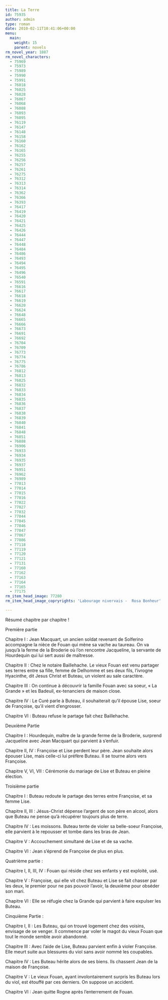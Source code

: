 ```yaml
---
title: La Terre
id: 75935
author: admin
type: roman
date: 2010-02-11T10:41:06+00:00
menu:
  main:
    weight: 15
    parent: novels
rm_novel_year: 1887
rm_novel_characters:
  - 75969
  - 75973
  - 75989
  - 75990
  - 75991
  - 76018
  - 76025
  - 76028
  - 76067
  - 76068
  - 76088
  - 76093
  - 76095
  - 76119
  - 76147
  - 76148
  - 76158
  - 76160
  - 76162
  - 76165
  - 76255
  - 76256
  - 76257
  - 76261
  - 76275
  - 76312
  - 76313
  - 76314
  - 76362
  - 76366
  - 76393
  - 76417
  - 76419
  - 76420
  - 76421
  - 76425
  - 76426
  - 76444
  - 76447
  - 76448
  - 76484
  - 76486
  - 76493
  - 76494
  - 76495
  - 76496
  - 76540
  - 76591
  - 76616
  - 76617
  - 76618
  - 76619
  - 76620
  - 76624
  - 76648
  - 76665
  - 76666
  - 76673
  - 76691
  - 76692
  - 76704
  - 76709
  - 76773
  - 76774
  - 76775
  - 76786
  - 76812
  - 76813
  - 76825
  - 76832
  - 76833
  - 76834
  - 76835
  - 76836
  - 76837
  - 76838
  - 76839
  - 76840
  - 76841
  - 76848
  - 76851
  - 76888
  - 76906
  - 76933
  - 76934
  - 76935
  - 76937
  - 76951
  - 76962
  - 76989
  - 77013
  - 77014
  - 77015
  - 77016
  - 77022
  - 77027
  - 77032
  - 77044
  - 77045
  - 77046
  - 77047
  - 77067
  - 77086
  - 77118
  - 77119
  - 77120
  - 77121
  - 77131
  - 77160
  - 77162
  - 77163
  - 77164
  - 77165
  - 77175
rm_item_head_image: 77280
rm_item_head_image_copryrights: 'Labourage nivervais -  Rosa Bonheur'

---
```

Résumé chapitre par chapitre !

Première partie

Chapitre I : Jean Macquart, un ancien soldat revenant de Solferino accompagne la nièce de Fouan qui mène sa vache au taureau. On va jusqu&rsquo;à la ferme de la Broderie où l&rsquo;on rencontre Jacqueline, la servante de Hourdequin qui lui sert aussi de maîtresse.

Chapitre II : Chez le notaire Baillehache. Le vieux Fouan est venu partager ses terres entre sa fille, femme de Delhomme et ses deux fils, l&rsquo;ivrogne Hyacinthe, dit Jesus Christ et Buteau, un violent au sale caractère.

Chapitre III : On continue à découvrir la famille Fouan avec sa soeur, &laquo;&nbsp;La Grande&nbsp;&raquo; et les Badeuil, ex-tenanciers de maison close.

Chapitre IV : Le Curé parle à Buteau, il souhaiterait qu&rsquo;il épouse Lise, soeur de Françoise, qu&rsquo;il vient d&rsquo;engrosser.

Chapitre VI : Buteau refuse le partage fait chez Baillehache.

Deuxième Partie

Chapitre I : Hourdequin, maître de la grande ferme de la Broderie, surprend Jacqueline avec Jean Macquart qui parvient à s&rsquo;enfuir.

Chapitre II, IV : Françoise et Lise perdent leur père. Jean souhaite alors épouser Lise, mais celle-ci lui préfère Buteau. Il se tourne alors vers Françoise.

Chapitre V, VI, VII : Cérémonie du mariage de Lise et Buteau en pleine élection.

Troisième partie

Chapitre I : Buteau redoute le partage des terres entre Françoise, et sa femme Lise.

Chapitre II, III : Jésus-Christ dépense l&rsquo;argent de son père en alcool, alors que Buteau ne pense qu&rsquo;à récupérer toujours plus de terre.

Chapitre IV : Les moissons. Buteau tente de violer sa belle-soeur Françoise, elle parvient à le repousser et tombe dans les bras de Jean.

Chapitre V : Accouchement simultané de Lise et de sa vache.

Chapitre VI : Jean s&rsquo;éprend de Françoise de plus en plus.

Quatrième partie :

Chapitre I, II, III, IV : Fouan qui réside chez ses enfants y est exploité, usé.

Chapitre V : Françoise, qui elle vit chez Buteau et Lise se fait chasser par les deux, le premier pour ne pas pouvoir l&rsquo;avoir, la deuxième pour obséder son mari.

Chapitre VI : Elle se réfugie chez la Grande qui parvient à faire expulser les Buteau.

Cinquième Partie :

Chapitre I, II : Les Buteau, qui on trouvé logement chez des voisins, envisage de se venger. Il commence par voler le magot du vieux Fouan que tout le monde semble avoir abandonné.

Chapitre III : Avec l&rsquo;aide de Lise, Buteau parvient enfin à violer Françoise. Elle meurt suite aux blessures du viol sans avoir nommé les coupables.

Chapitre IV : Les Buteau hérite alors de ses biens. Ils chassent Jean de la maison de Françoise.

Chapitre V : Le vieux Fouan, ayant involontairement surpris les Buteau lors du viol, est étouffé par ces derniers. On suppose un accident.

Chapitre VI : Jean quitte Rogne après l&rsquo;enterrement de Fouan.